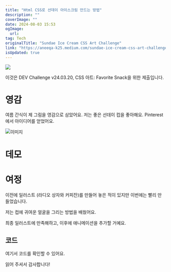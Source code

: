 ```yaml
---
title: "Html CSS로 선데이 아이스크림 만드는 방법"
description: ""
coverImage: ""
date: 2024-08-03 15:53
ogImage: 
  url: 
tag: Tech
originalTitle: "Sundae Ice Cream CSS Art Challenge"
link: "https://aneeqa-k25.medium.com/sundae-ice-cream-css-art-challenge-5c8c162ed602"
isUpdated: true
---
```






<img src="/assets/img/SundaeIceCreamCSSArtChallenge_0.png" />

이것은 DEV Challenge v24.03.20, CSS 아트: Favorite Snack을 위한 제출입니다.

# 영감

여름 간식이 제 그림을 영감으로 삼았어요. 저는 좋은 선데이 컵을 좋아해요. Pinterest에서 아이디어를 얻었어요.

<div class="content-ad"></div>

![이미지](/assets/img/SundaeIceCreamCSSArtChallenge_1.png)

# 데모

# 여정

이전에 일러스트 (라디오 상자와 커피잔)를 만들어 놓은 적이 있지만 이번에는 빨리 만들었습니다.

<div class="content-ad"></div>

저는 컵에 귀여운 얼굴을 그리는 방법을 배웠어요.

최종 일러스트에 만족해하고, 이후에 애니메이션을 추가할 거예요.

## 코드

여기서 코드를 확인할 수 있어요.

<div class="content-ad"></div>

읽어 주셔서 감사합니다!
